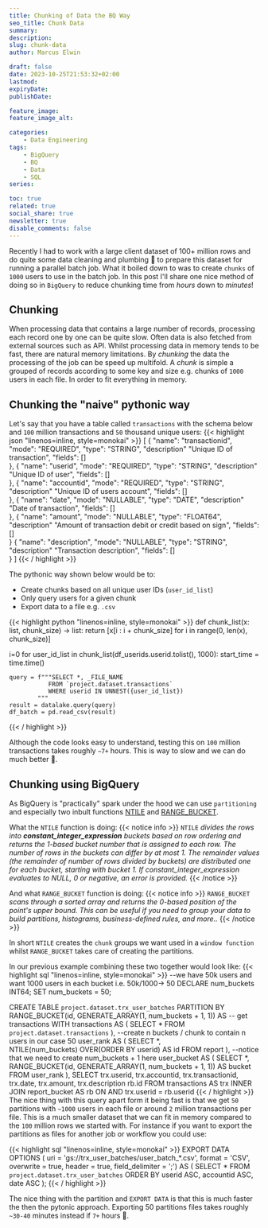 ```yaml
---
title: Chunking of Data the BQ Way
seo_title: Chunk Data
summary: 
description: 
slug: chunk-data
author: Marcus Elwin

draft: false
date: 2023-10-25T21:53:32+02:00
lastmod: 
expiryDate: 
publishDate: 

feature_image: 
feature_image_alt: 

categories:
    - Data Engineering
tags:
    - BigQuery
    - BQ
    - Data
    - SQL
series:

toc: true
related: true
social_share: true
newsletter: true
disable_comments: false
---
```


Recently I had to work with a large client dataset of 100+ million rows and do quite some data cleaning and plumbing :wrench: to prepare this dataset for running a parallel batch job. What it boiled down to was to create `chunks` of `1000` users to use in the batch job. In this post I'll share one nice method of doing so in `BigQuery` to reduce chunking time from *hours* down to *minutes*!

## Chunking 
When processing data that contains a large number of records, processing each record one by one can be quite slow. Often data is also fetched from external sources such as API. Whilst processing data in memory tends to be fast, there are natural memory limitations. By *chunking* the data the processing of the job can be speed up multifold. A *chunk* is simple a grouped of records according to some key and size e.g. chunks of `1000` users in each file. In order to fit everything in memory.

## Chunking the "naive" pythonic way
Let's say that you have a table called `transactions` with the schema below and `100` million transactions and `50` thousand unique users:
{{< highlight json "linenos=inline, style=monokai" >}}
[
    {
    "name": "transactionid",
    "mode": "REQUIRED",
    "type": "STRING",
    "description" "Unique ID of transaction",
    "fields": []    
    },
    {
    "name": "userid",
    "mode": "REQUIRED",
    "type": "STRING",
    "description" "Unique ID of user",
    "fields": []    
    },
    {
    "name": "accountid",
    "mode": "REQUIRED",
    "type": "STRING",
    "description" "Unique ID of users account",
    "fields": []    
    },
    {
    "name": "date",
    "mode": "NULLABLE",
    "type": "DATE",
    "description" "Date of transaction",
    "fields": []    
    },
    {
    "name": "amount",
    "mode": "NULLABLE",
    "type": "FLOAT64",
    "description" "Amount of transaction debit or credit based on sign",
    "fields": []    
    }
    {
    "name": "description",
    "mode": "NULLABLE",
    "type": "STRING",
    "description" "Transaction description",
    "fields": []    
    }
]
{{< / highlight >}}

The pythonic way shown below would be to:
* Create chunks based on all unique user IDs (`user_id_list`)
* Only query users for a given chunk
* Export data to a file e.g. `.csv`

{{< highlight python "linenos=inline, style=monokai" >}}
def chunk_list(x: list, chunk_size) -> list:
    return [x[i : i + chunk_size] for i in range(0, len(x), chunk_size)]

i=0
for user_id_list in chunk_list(df_userids.userid.tolist(), 1000):
    start_time = time.time()

    query = f"""SELECT *, _FILE_NAME 
               FROM `project.dataset.transactions`
               WHERE userid IN UNNEST({user_id_list})
            """
    result = datalake.query(query)
    df_batch = pd.read_csv(result)
{{< / highlight >}}

Although the code looks easy to understand, testing this on `100` million transactions takes roughly `~7+` hours. This is way to slow and we can do much better :brain:.

## Chunking using BigQuery
As BigQuery is "practically" spark under the hood we can use `partitioning` and especially two inbult functions [NTILE](https://cloud.google.com/bigquery/docs/reference/standard-sql/numbering_functions#ntile) and [RANGE_BUCKET](https://cloud.google.com/bigquery/docs/reference/standard-sql/mathematical_functions#range_bucket).

What the `NTILE` function is doing:
{{< notice info >}} 
`NTILE` *divides the rows into **constant_integer_expression** buckets based on row ordering and returns the 1-based bucket number that is assigned to each row. The number of rows in the buckets can differ by at most 1. The remainder values (the remainder of number of rows divided by buckets) are distributed one for each bucket, starting with bucket 1. If constant_integer_expression evaluates to NULL, 0 or negative, an error is provided.*
{{< /notice >}}

And what `RANGE_BUCKET` function is doing:
{{< notice info >}} 
`RANGE_BUCKET` *scans through a sorted array and returns the 0-based position of the point's upper bound. This can be useful if you need to group your data to build partitions, histograms, business-defined rules, and more..*
{{< /notice >}}

In short `NTILE` creates the `chunk` groups we want used in a `window function` whilst `RANGE_BUCKET` takes care of creating the partitions. 

In our previous example combining these two together would look like:
{{< highlight sql "linenos=inline, style=monokai" >}}
--we have 50k users and want 1000 users in each bucket i.e. 50k/1000-> 50
DECLARE num_buckets INT64;
SET num_buckets = 50;

CREATE TABLE `project.dataset.trx_user_batches`
PARTITION BY RANGE_BUCKET(id, GENERATE_ARRAY(1, num_buckets + 1, 1)) AS 
-- get transactions
WITH transactions AS (
SELECT *
FROM 
    `project.dataset.transactions`
),
--create n buckets / chunk to contain n users in our case 50
user_rank AS (
SELECT 
  *,  
  NTILE(num_buckets) OVER(ORDER BY userid) AS id
FROM report
),
--notice that we need to create num_buckets + 1 here
user_bucket AS (
SELECT
  *,
  RANGE_BUCKET(id, GENERATE_ARRAY(1, num_buckets + 1, 1)) AS bucket
FROM 
  user_rank
),
SELECT
  trx.userid,
  trx.accountid,
  trx.transactionid,
  trx.date,
  trx.amount,
  trx.description
  rb.id
FROM 
  transactions AS trx
INNER JOIN
  report_bucket AS rb
ON
  AND trx.userid = rb.userid
{{< / highlight >}}
The nice thing with this query apart form it being fast is that we get `50` partitions with `~1000` users in each file or around `2` million transactions per file. This is a much smaller dataset that we can fit in memory compared to the `100` million rows we started with. For instance if you want to export the partitions as files for another job or workflow you could use:

{{< highlight sql "linenos=inline, style=monokai" >}}
EXPORT DATA
  OPTIONS (
    uri = 'gs://trx_user_batches/user_batch_*.csv',
    format = 'CSV',
    overwrite = true,
    header = true,
    field_delimiter = ';')
AS (
SELECT
  *
FROM 
  `project.dataset.trx_user_batches` 
ORDER BY
  userid ASC,
  accountid ASC,
  date ASC
);
{{< / highlight >}}

The nice thing with the partition and `EXPORT DATA` is that this is much faster the then the pytonic approach. Exporting 50 partitions files takes roughly `~30-40` minutes instead if `7+` hours :rocket:.